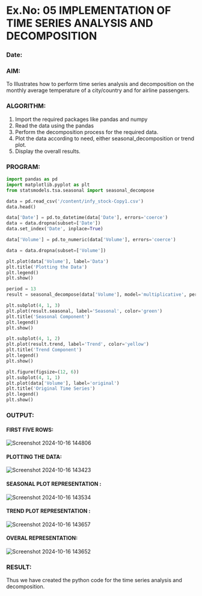 # Ex.No: 05  IMPLEMENTATION OF TIME SERIES ANALYSIS AND DECOMPOSITION
### Date: 


### AIM:
To Illustrates how to perform time series analysis and decomposition on the monthly average temperature of a city/country and for airline passengers.

### ALGORITHM:
1. Import the required packages like pandas and numpy
2. Read the data using the pandas
3. Perform the decomposition process for the required data.
4. Plot the data according to need, either seasonal_decomposition or trend plot.
5. Display the overall results.

### PROGRAM:

```python
import pandas as pd
import matplotlib.pyplot as plt
from statsmodels.tsa.seasonal import seasonal_decompose

data = pd.read_csv('/content/infy_stock-Copy1.csv')
data.head()

data['Date'] = pd.to_datetime(data['Date'], errors='coerce')
data = data.dropna(subset=['Date'])
data.set_index('Date', inplace=True)

data['Volume'] = pd.to_numeric(data['Volume'], errors='coerce')

data = data.dropna(subset=['Volume'])

plt.plot(data['Volume'], label='Data')
plt.title('Plotting the Data')
plt.legend()
plt.show()

period = 13
result = seasonal_decompose(data['Volume'], model='multiplicative', period=period)

plt.subplot(4, 1, 3)
plt.plot(result.seasonal, label='Seasonal', color='green')
plt.title('Seasonal Component')
plt.legend()
plt.show()

plt.subplot(4, 1, 2)
plt.plot(result.trend, label='Trend', color='yellow')
plt.title('Trend Component')
plt.legend()
plt.show()

plt.figure(figsize=(12, 6))
plt.subplot(4, 1, 1)
plt.plot(data['Volume'], label='original')
plt.title('Original Time Series')
plt.legend()
plt.show()

```















### OUTPUT:

#### FIRST FIVE ROWS:

![Screenshot 2024-10-16 144806](https://github.com/user-attachments/assets/fd3fb4ef-321c-4391-86de-d6bda997ed2a)





#### PLOTTING THE DATA:
![Screenshot 2024-10-16 143423](https://github.com/user-attachments/assets/e2ce2945-b82c-441f-a5bd-7377b125bcfa)



#### SEASONAL PLOT REPRESENTATION :

![Screenshot 2024-10-16 143534](https://github.com/user-attachments/assets/b93fd138-5f15-41ee-9daf-4d571f0b91e6)





#### TREND PLOT REPRESENTATION :
![Screenshot 2024-10-16 143657](https://github.com/user-attachments/assets/2e0f5dc2-5ac8-4363-becb-df30594b7a58)




#### OVERAL REPRESENTATION:
![Screenshot 2024-10-16 143652](https://github.com/user-attachments/assets/3183f1dc-9818-435c-b436-4f71172b43d7)



### RESULT:
Thus we have created the python code for the time series analysis and decomposition.
